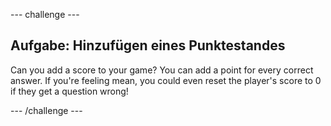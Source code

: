 \--- challenge \---

## Aufgabe: Hinzufügen eines Punktestandes

Can you add a score to your game? You can add a point for every correct answer. If you're feeling mean, you could even reset the player's score to 0 if they get a question wrong!

\--- /challenge \---
